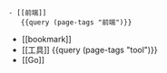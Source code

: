 	- [[前端]]
	   {{query (page-tags "前端")}}
- [[bookmark]]
- [[工具]]
  {{query (page-tags "tool")}}
- [[Go]]